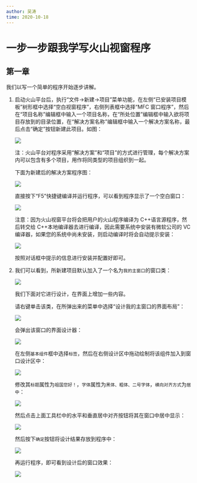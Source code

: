 ```yaml
---
author: 吴涛
time: 2020-10-18
---
```


# 一步一步跟我学写火山视窗程序

## 第一章

我们以写一个简单的程序开始逐步讲解。

1. 启动火山平台后，执行“文件->新建->项目”菜单功能，在左侧“已安装项目模板”树形框中选择“空白视窗程序”，右侧列表框中选择“MFC 窗口程序”，然后在“项目名称”编辑框中输入一个项目名称，在“所处位置”编辑框中输入欲将项目存放到的目录位置，在“解决方案名称”编辑框中输入一个解决方案名称，最后点击“确定”按钮新建此项目。如图：

   ![](https://static.voldpc.coolbian.com/assets/images/starter/step-by-step-program/s1.png)

   注：火山平台对程序采用“解决方案”和“项目”的方式进行管理，每个解决方案内可以包含有多个项目，用作将同类型的项目组织到一起。

   下面为新建后的解决方案程序图：

   ![](https://static.voldpc.coolbian.com/assets/images/starter/step-by-step-program/s2.png)

   直接按下“F5”快捷键编译并运行程序，可以看到程序显示了一个空白窗口：

   ![](https://static.voldpc.coolbian.com/assets/images/starter/step-by-step-program/s3.png)

   注意：因为火山视窗平台将会把用户的火山程序编译为 C++语言源程序，然后转交给 C++本地编译器去进行编译，因此需要系统中安装有微软公司的 VC 编译器，如果您的系统中尚未安装，则启动编译时将会自动提示安装：

   ![](https://static.voldpc.coolbian.com/assets/images/starter/step-by-step-program/s4.png)

   按照对话框中提示的信息进行安装并配置好即可。

2. 我们可以看到，所新建项目默认加入了一个名为`我的主窗口`的窗口类：

   ![](https://static.voldpc.coolbian.com/assets/images/starter/step-by-step-program/s5.png)

   我们下面对它进行设计，在界面上增加一些内容。

   请右键单击该类，在所弹出来的菜单中选择“设计我的主窗口的界面布局”：

   ![](https://static.voldpc.coolbian.com/assets/images/starter/step-by-step-program/s6.png)

   会弹出该窗口的界面设计器：

   ![](https://static.voldpc.coolbian.com/assets/images/starter/step-by-step-program/s7.png)

   在左侧`基本组件`框中选择`标签`，然后在右侧设计区中拖动绘制将该组件加入到窗口设计区中：

   ![](https://static.voldpc.coolbian.com/assets/images/starter/step-by-step-program/s8.png)

   修改其`标题`属性为`祖国您好！`，`字体`属性为`黑体、粗体、二号字体`，`横向对齐方式`为`居中`：

   ![](https://static.voldpc.coolbian.com/assets/images/starter/step-by-step-program/s9.png)

   然后点击上面工具栏中的水平和垂直居中对齐按钮将其在窗口中居中显示：

   ![](https://static.voldpc.coolbian.com/assets/images/starter/step-by-step-program/s10.png)

   然后按下`确定`按钮将设计结果存放到程序中：

   ![](https://static.voldpc.coolbian.com/assets/images/starter/step-by-step-program/s11.png)

   再运行程序，即可看到设计后的窗口效果：

   ![](https://static.voldpc.coolbian.com/assets/images/starter/step-by-step-program/s12.png)
